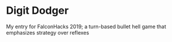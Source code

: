 # Digit Dodger
My entry for FalconHacks 2019; a turn-based bullet hell game that emphasizes strategy over reflexes

